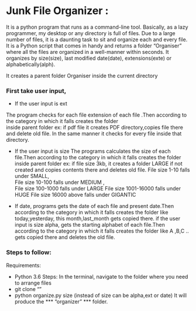 # Junk File Organizer : 
It is a python program that runs as a command-line tool. Basically, as a lazy programmer, my desktop or any directory is full of files.
Due to a large number of files, it is a daunting task to sit and organize each and every file. It is a Python script that comes in handy 
and returns a folder “Organiser” where all the files are organized in a well-manner within seconds. It organizes by size(size), last modified 
date(date), extensions(exte) or alphabetically(alph).


It creates a parent folder Organiser inside the current directory

### First take user input,
- If the user input is ext
      
The program checks for each file extension of each file .Then according to the category in which it falls creates the folder  
inside parent folder ex: if pdf file it creates PDF directory,copies file there and delete old file. In the same manner it checks for every 
file inside that directory.

- If the user input is size
The programs calculates the size of each file.Then according to the category in which it falls creates the folder inside parent folder 
ex: if file size 3kb, it creates a folder LARGE if not created and copies contents there and deletes old file.
File size 1-10 falls under SMALL,  
File size 10-100 falls under MEDIUM ,  
File size 100-1000 falls under LARGE
 File size 1001-16000 falls under HUGE
 File size 16000 above falls under GIGANTIC

- If date, programs gets the date of each file and present date.Then according to the category in which it falls creates the folder 
like today,yesterday, this month,last_month gets copied there.
if the user input is size alpha, gets the starting alphabet of each file.Then according to the category in which it falls creates 
the folder like A ,B,C .. gets copied there and deletes the old file.

### Steps to follow:
Requirements:
- Python 3.6
Steps:
In the terminal, navigate to the folder where you need to arrange files
- git clone “”
- python organize.py size (instead of size can be alpha,ext or date)
It will produce the *** “organizer” *** folder.